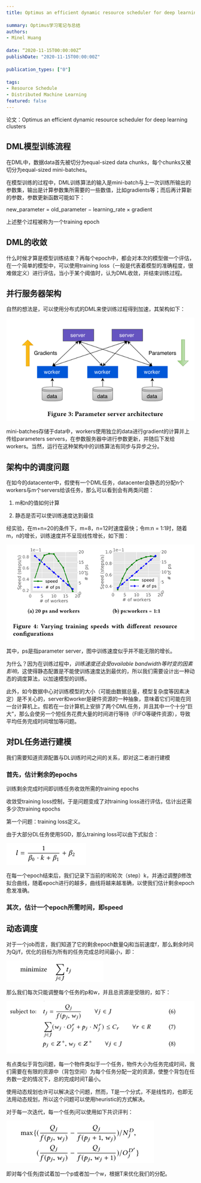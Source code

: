 ```yaml
---
title: Optimus an efficient dynamic resource scheduler for deep learning clusters

summary: Optimus学习笔记与总结
authors:
- Minel Huang

date: “2020-11-15T00:00:00Z”
publishDate: "2020-11-15T00:00:00Z"

publication_types: ["0"]

tags: 
- Resource Schedule
- Distributed Machine Learning
featured: false
---
```


论文：Optimus an efficient dynamic resource scheduler for deep learning clusters

## **DML模型训练流程**

在DML中，数据data首先被切分为equal-sized data chunks，每个chunks又被切分为equal-sized mini-batches。

在模型训练的过程中，DML训练算法的输入是mini-batch与上一次训练所输出的参数集，输出是计算参数集所需要的一些数值，比如gradients等；而后再计算新的参数，参数更新函数可能如下：

new_parameter = old_parameter − learning_rate × gradient

上述整个过程被称为一个training epoch

## **DML的收敛**

什么时候才算是模型训练结束？再每个epoch中，都会对本次的模型做一个评估，在一个简单的模型中，可以使用training loss（一般是代表着模型的准确程度，很难做定义）进行评估，当小于某个阈值时，认为DML收敛，并结束训练过程。

## **并行服务器架构**

自然的想法是，可以使用分布式的DML来使训练过程得到加速，其架构如下：

![](./01.png)

mini-batches存储于data中，workers使用独立的data进行gradient的计算并上传给parameters servers，在参数服务器中进行参数更新，并随后下发给workers。当然，运行在这种架构中的训练算法有同步与异步之分。

## **架构中的调度问题**

在如今的datacenter中，假使有一个DML任务，datacenter会静态的分配n个workers与m个servers给该任务，那么可以看到会有两类问题：

1. m和n的值如何计算

2. 静态是否可以使训练速度达到最佳

经实验，在m+n=20的条件下，m=8，n=12时速度最快；令m:n = 1:1时，随着m，n的增长，训练速度并不呈现线性增长，如下图：

![](./02.png)

其中，ps是指parameter server，图中训练速度似乎并不能无限的增长。

为什么？因为在训练过程中，*训练速度还会受available bandwidth等时变的因素影响*，这使得静态配置是不能使训练速度达到最优的，所以我们需要设计出一种动态的调度算法，以加速模型的训练。

此外，如今数据中心对训练模型的大小（可能由数据总量，模型复杂度等因素决定）是不关心的，server和worker是硬件资源的一种抽象，意味着它们可能在同一台计算机上。假若在一台计算机上安排了两个DML任务，并且其中一个十分“巨大”，那么会使另一个短任务花费大量的时间进行等待（FIFO等硬件资源），导致平均任务完成时间增加等问题。

## **对DL任务进行建模**

我们需要知道资源配置与DL训练时间之间的关系，即对这二者进行建模

### **首先，估计剩余的epochs**

训练剩余完成时间即训练任务收敛所需的training epochs

收敛受training loss控制，于是问题变成了对training loss进行评估，估计出还需多少次training epochs

第一个问题：training loss定义。

由于大部分DL任务使用SGD，那么training loss可以由下式拟合：

![](./03.png)

在每一个epoch结束后，我们记录下当前的l和轮次（step）k，并通过调整β修改拟合曲线，随着epoch进行的越多，曲线将越来越准确，以使我们估计剩余epoch愈发准确。

### **其次，估计一个epoch所需时间，即speed**

## **动态调度**

对于一个job而言，我们知道了它的剩余epoch数量Qj和当前速度f，那么剩余时间为Qj/f，优化的目标为所有的任务完成总时间最小，即：

![](./04.png)

那么我们每次只能调整每个任务的p和w，并且总资源是受限的，如下：

![](./05.png)

有点类似于背包问题，每一个物件类似于一个任务，物件大小为任务完成时间，我们需要在有限的资源中（背包空间）为每个任务分配一定的资源，使整个背包在任务数一定的情况下，总的完成时间T最小。

使用动态规划也许可以解决这个问题，然而，T是一个分式，不是线性的，也即无法用动态规划，所以这个问题可以使用heuristic的方式解决。

 对于每一次迭代，每一个任务j可以使用如下共识评判：

![](./06.png)

即对每个任务j尝试着加一个p或者加一个w，根据T来优化我们的分配。